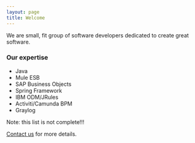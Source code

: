 ```yaml
---
layout: page
title: Welcome
---
```


We are small, fit group of software developers dedicated to create great software.

### Our expertise

 * Java 
 * Mule ESB
 * SAP Business Objects
 * Spring Framework
 * IBM ODM/JRules
 * Activiti/Camunda BPM
 * Graylog

Note: this list is not complete!!!

[Contact us](mailto:pr@wizecore.com) for more details.